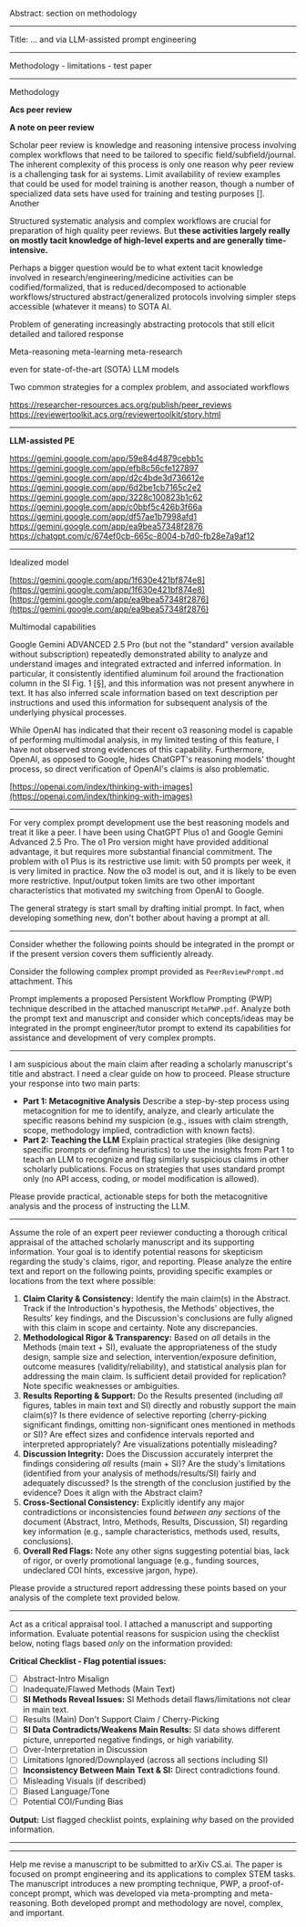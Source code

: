 Abstract: section on methodology

---

Title: ... and via LLM-assisted prompt engineering

---

Methodology - limitations - test paper

---

Methodology

**Acs peer review**  

**A note on peer review**  

Scholar peer review is knowledge and reasoning intensive process involving complex workflows that need to be tailored to specific field/subfield/journal. The inherent complexity of this process is only one reason why peer review is a challenging task for ai systems. Limit availability of review examples that could be used for model training is another reason, though a number of specialized data sets have used for training and testing purposes []. Another

Structured systematic analysis and complex workflows are crucial for preparation of high quality peer reviews. But **these activities largely really on mostly tacit knowledge of high-level experts and are generally time-intensive.**

Perhaps a bigger question would be to what extent tacit knowledge involved in research/engineering/medicine activities can be codified/formalized, that is reduced/decomposed to actionable workflows/structured abstract/generalized protocols involving simpler steps accessible (whatever it means) to SOTA AI.

Problem of generating increasingly abstracting protocols that still elicit detailed and tailored response

Meta-reasoning meta-learning meta-research

   even for state-of-the-art (SOTA) LLM models

Two common strategies for a complex problem, and associated workflows

https://researcher-resources.acs.org/publish/peer_reviews
https://reviewertoolkit.acs.org/reviewertoolkit/story.html

---

**LLM-assisted PE**

https://gemini.google.com/app/59e84d4879cebb1c
https://gemini.google.com/app/efb8c56cfe127897
https://gemini.google.com/app/d2c4bde3d736612e
https://gemini.google.com/app/6d2be1cb7165c2e2
https://gemini.google.com/app/3228c100823b1c62
https://gemini.google.com/app/c0bbf5c426b3f66a
https://gemini.google.com/app/df57ae1b7998afd1
https://gemini.google.com/app/ea9bea57348f2876
https://chatgpt.com/c/674ef0cb-665c-8004-b7d0-fb28e7a9af12

---

Idealized model

[https://gemini.google.com/app/1f630e421bf874e8](https://gemini.google.com/app/1f630e421bf874e8)  
[https://gemini.google.com/app/ea9bea57348f2876](https://gemini.google.com/app/ea9bea57348f2876)  

Multimodal capabilities

Google Gemini ADVANCED 2.5 Pro (but not the "standard" version available without subscription) repeatedly demonstrated ability to analyze and understand images and integrated extracted and inferred information. In particular, it consistently identified aluminum foil around the fractionation column in the SI Fig. 1 [§], and this information was not present anywhere in text. It has also inferred scale information based on text description per instructions and used this information for subsequent analysis of the underlying physical processes.

While OpenAI has indicated that their recent o3 reasoning model is capable of performing multimodal analysis, in my limited testing of this feature, I have not observed strong evidences of this capability. Furthermore, OpenAI, as opposed to Google, hides ChatGPT's reasoning models' thought process, so direct verification of OpenAI's claims is also problematic.


[https://openai.com/index/thinking-with-images](https://openai.com/index/thinking-with-images)

---

For very complex prompt development use the best reasoning models and treat it like a peer. I have been using ChatGPT Plus o1 and Google Gemini Advanced 2.5 Pro. The o1 Pro version might have provided additional advantage, it but requires more substantial financial commitment. The problem with o1 Plus is its restrictive use limit: with 50 prompts per week, it is very limited in practice. Now the o3 model is out, and it is likely to be even more restrictive. Input/output token limits are two other important characteristics that motivated my switching from OpenAI to Google.

  

The general strategy is start small by drafting initial prompt. In fact, when developing something new, don't bother about having a prompt at all.

---

Consider whether the following points should be integrated in the prompt or if the present version covers them sufficiently already. 

Consider the following complex prompt provided as `PeerReviewPrompt.md` attachment. This

Prompt implements a proposed Persistent Workflow Prompting (PWP) technique described in the attached manuscript `MetaPWP.pdf`. Analyze both the prompt text and manuscript and consider which concepts/ideas may be integrated in the prompt engineer/tutor prompt to extend its capabilities for assistance and development of very complex prompts.


---

I am suspicious about the main claim after reading a scholarly manuscript's title and abstract. I need a clear guide on how to proceed. Please structure your response into two main parts:

- **Part 1: Metacognitive Analysis**
    Describe a step-by-step process using metacognition for me to identify, analyze, and clearly articulate the specific reasons behind my suspicion (e.g., issues with claim strength, scope, methodology implied, contradiction with known facts).
- **Part 2: Teaching the LLM**
    Explain practical strategies (like designing specific prompts or defining heuristics) to use the insights from Part 1 to teach an LLM to recognize and flag similarly suspicious claims in other scholarly publications. Focus on strategies that uses standard prompt only (no API access, coding, or model modification is allowed).

Please provide practical, actionable steps for both the metacognitive analysis and the process of instructing the LLM.

---

Assume the role of an expert peer reviewer conducting a thorough critical appraisal of the attached scholarly manuscript and its supporting information. Your goal is to identify potential reasons for skepticism regarding the study's claims, rigor, and reporting. Please analyze the entire text and report on the following points, providing specific examples or locations from the text where possible:

1. **Claim Clarity & Consistency:** Identify the main claim(s) in the Abstract. Track if the Introduction's hypothesis, the Methods' objectives, the Results' key findings, and the Discussion's conclusions are fully aligned with this claim in scope and certainty. Note any discrepancies.
2. **Methodological Rigor & Transparency:** Based on *all* details in the Methods (main text + SI), evaluate the appropriateness of the study design, sample size and selection, intervention/exposure definition, outcome measures (validity/reliability), and statistical analysis plan for addressing the main claim. Is sufficient detail provided for replication? Note specific weaknesses or ambiguities.
3. **Results Reporting & Support:** Do the Results presented (including *all* figures, tables in main text and SI) directly and robustly support the main claim(s)? Is there evidence of selective reporting (cherry-picking significant findings, omitting non-significant ones mentioned in methods or SI)? Are effect sizes and confidence intervals reported and interpreted appropriately? Are visualizations potentially misleading?
4. **Discussion Integrity:** Does the Discussion accurately interpret the findings considering *all* results (main + SI)? Are the study's limitations (identified from your analysis of methods/results/SI) fairly and adequately discussed? Is the strength of the conclusion justified by the evidence? Does it align with the Abstract claim?
5. **Cross-Sectional Consistency:** Explicitly identify any major contradictions or inconsistencies found *between any sections* of the document (Abstract, Intro, Methods, Results, Discussion, SI) regarding key information (e.g., sample characteristics, methods used, results, conclusions).
6. **Overall Red Flags:** Note any other signs suggesting potential bias, lack of rigor, or overly promotional language (e.g., funding sources, undeclared COI hints, excessive jargon, hype).

Please provide a structured report addressing these points based on your analysis of the complete text provided below.

---

Act as a critical appraisal tool. I attached a manuscript and supporting information. Evaluate potential reasons for suspicion using the checklist below, noting flags based *only* on the information provided:

**Critical Checklist - Flag potential issues:**
* [ ] Abstract-Intro Misalign
* [ ] Inadequate/Flawed Methods (Main Text)
* [ ] **SI Methods Reveal Issues:** SI Methods detail flaws/limitations not clear in main text.
* [ ] Results (Main) Don't Support Claim / Cherry-Picking
* [ ] **SI Data Contradicts/Weakens Main Results:** SI data shows different picture, unreported negative findings, or high variability.
* [ ] Over-Interpretation in Discussion
* [ ] Limitations Ignored/Downplayed (across all sections including SI)
* [ ] **Inconsistency Between Main Text & SI:** Direct contradictions found.
* [ ] Misleading Visuals (if described)
* [ ] Biased Language/Tone
* [ ] Potential COI/Funding Bias

**Output:** List flagged checklist points, explaining *why* based on the provided information.

---
---

Help me revise a manuscript to be submitted to arXiv CS.ai. The paper is focused on prompt engineering and its applications to complex STEM tasks. The manuscript introduces a new prompting technique, PWP, a proof-of-concept prompt, which was developed via meta-prompting and meta-reasoning. Both developed prompt and methodology are novel, complex, and important.